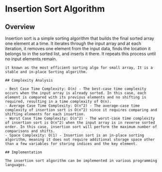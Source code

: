 # Insertion Sort Algorithm

## Overview

Insertion sort is a simple sorting algorithm that builds the final sorted array one element at a time. It iterates through the input array and at each iteration, it removes one element from the input data, finds the location it belongs to in the sorted list, and inserts it there. It repeats this process until no input elements remain.
```note:
it known as the most efficient sorting algo for small array, It is a stable and in-place Sorting algorithm.

## Complexity Analysis

- Best Case Time Complexity: O(n) - The best-case time complexity occurs when the input array is already sorted. In this case, each element is compared with its previous elements and no shifting is required, resulting in a time complexity of O(n).
- Average Case Time Complexity: O(n^2) - The average-case time complexity of insertion sort is O(n^2) since it requires comparing and shifting elements for each insertion.
- Worst Case Time Complexity: O(n^2) - The worst-case time complexity of insertion sort is O(n^2) when the input array is in reverse sorted order. In this case, insertion sort will perform the maximum number of comparisons and shifts.
- Space Complexity: O(1) - Insertion sort is an in-place sorting algorithm, meaning it does not require additional storage space other than a few variables for storing indices and the key element.

## Implementation

The insertion sort algorithm can be implemented in various programming languages.